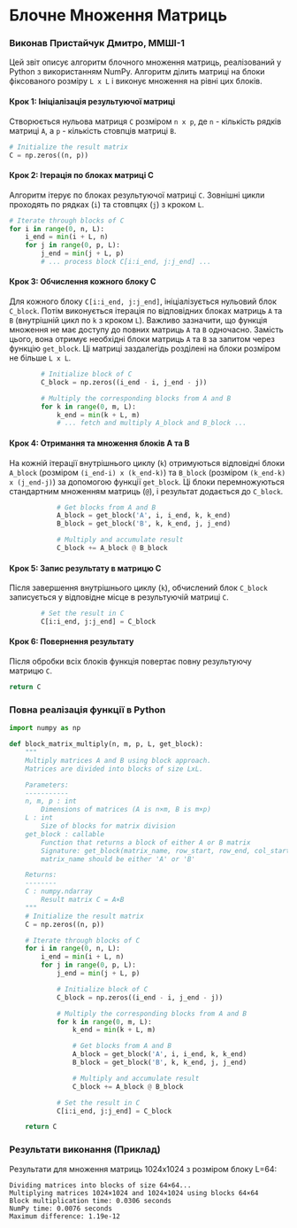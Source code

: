 # Блочне Множення Матриць

### Виконав Пристайчук Дмитро, ММШІ-1

Цей звіт описує алгоритм блочного множення матриць, реалізований у Python з використанням NumPy. Алгоритм ділить матриці на блоки фіксованого розміру `L x L` і виконує множення на рівні цих блоків.

#### Крок 1: Ініціалізація результуючої матриці
Створюється нульова матриця `C` розміром `n x p`, де `n` - кількість рядків матриці `A`, а `p` - кількість стовпців матриці `B`.

```python
# Initialize the result matrix
C = np.zeros((n, p))
```

#### Крок 2: Ітерація по блоках матриці C

Алгоритм ітерує по блоках результуючої матриці `C`. Зовнішні цикли проходять по рядках (`i`) та стовпцях (`j`) з кроком `L`.

```python
# Iterate through blocks of C
for i in range(0, n, L):
    i_end = min(i + L, n)
    for j in range(0, p, L):
        j_end = min(j + L, p)
        # ... process block C[i:i_end, j:j_end] ...
```

#### Крок 3: Обчислення кожного блоку C

Для кожного блоку `C[i:i_end, j:j_end]`, ініціалізується нульовий блок `C_block`. Потім виконується ітерація по відповідних блоках матриць `A` та `B` (внутрішній цикл по `k` з кроком `L`). Важливо зазначити, що функція множення не має доступу до повних матриць `A` та `B` одночасно. Замість цього, вона отримує необхідні блоки матриць `A` та `B` за запитом через функцію `get_block`. Ці матриці заздалегідь розділені на блоки розміром не більше `L x L`.

```python
        # Initialize block of C
        C_block = np.zeros((i_end - i, j_end - j))

        # Multiply the corresponding blocks from A and B
        for k in range(0, m, L):
            k_end = min(k + L, m)
            # ... fetch and multiply A_block and B_block ...
```

#### Крок 4: Отримання та множення блоків A та B

На кожній ітерації внутрішнього циклу (`k`) отримуються відповідні блоки `A_block` (розміром `(i_end-i) x (k_end-k)`) та `B_block` (розміром `(k_end-k) x (j_end-j)`) за допомогою функції `get_block`. Ці блоки перемножуються стандартним множенням матриць (`@`), і результат додається до `C_block`.

```python
            # Get blocks from A and B
            A_block = get_block('A', i, i_end, k, k_end)
            B_block = get_block('B', k, k_end, j, j_end)

            # Multiply and accumulate result
            C_block += A_block @ B_block
```

#### Крок 5: Запис результату в матрицю C

Після завершення внутрішнього циклу (`k`), обчислений блок `C_block` записується у відповідне місце в результуючій матриці `C`.

```python
        # Set the result in C
        C[i:i_end, j:j_end] = C_block
```

#### Крок 6: Повернення результату

Після обробки всіх блоків функція повертає повну результуючу матрицю `C`.

```python
return C
```

### Повна реалізація функції в Python

```python
import numpy as np

def block_matrix_multiply(n, m, p, L, get_block):
    """
    Multiply matrices A and B using block approach.
    Matrices are divided into blocks of size LxL.

    Parameters:
    -----------
    n, m, p : int
        Dimensions of matrices (A is n×m, B is m×p)
    L : int
        Size of blocks for matrix division
    get_block : callable
        Function that returns a block of either A or B matrix
        Signature: get_block(matrix_name, row_start, row_end, col_start, col_end)
        matrix_name should be either 'A' or 'B'

    Returns:
    --------
    C : numpy.ndarray
        Result matrix C = A×B
    """
    # Initialize the result matrix
    C = np.zeros((n, p))

    # Iterate through blocks of C
    for i in range(0, n, L):
        i_end = min(i + L, n)
        for j in range(0, p, L):
            j_end = min(j + L, p)

            # Initialize block of C
            C_block = np.zeros((i_end - i, j_end - j))

            # Multiply the corresponding blocks from A and B
            for k in range(0, m, L):
                k_end = min(k + L, m)

                # Get blocks from A and B
                A_block = get_block('A', i, i_end, k, k_end)
                B_block = get_block('B', k, k_end, j, j_end)

                # Multiply and accumulate result
                C_block += A_block @ B_block

            # Set the result in C
            C[i:i_end, j:j_end] = C_block

    return C
```

### Результати виконання (Приклад)

Результати для множення матриць 1024x1024 з розміром блоку L=64:

```
Dividing matrices into blocks of size 64×64...
Multiplying matrices 1024×1024 and 1024×1024 using blocks 64×64
Block multiplication time: 0.0306 seconds
NumPy time: 0.0076 seconds
Maximum difference: 1.19e-12
```